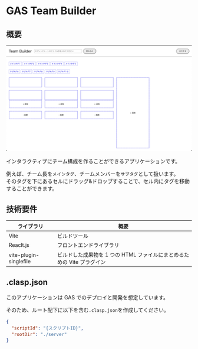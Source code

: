 # GAS Team Builder

## 概要

![アプリケーション画面](/docs/images/application.png)

インタラクティブにチーム構成を作ることができるアプリケーションです。

例えば、チーム長を`メインタグ`、チームメンバーを`サブタグ`として扱います。  
そのタグを下にあるセルにドラッグ&ドロップすることで、セル内にタグを移動することができます。

## 技術要件

| ライブラリ | 概要 |
| --- | --- |
| Vite | ビルドツール |
| Reaclt.js | フロントエンドライブラリ |
| vite-plugin-singlefile | ビルドした成果物を 1 つの HTML ファイルにまとめるための Vite プラグイン |

## .clasp.json

このアプリケーションは GAS でのデプロイと開発を想定しています。

そのため、ルート配下に以下を含む`.clasp.json`を作成してください。

```json
{
  "scriptId": "{スクリプトID}",
  "rootDir": "./server"
}
```
